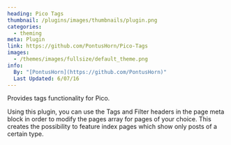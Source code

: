 ```yaml
---
heading: Pico Tags
thumbnail: /plugins/images/thumbnails/plugin.png
categories:
  - theming
meta: Plugin
link: https://github.com/PontusHorn/Pico-Tags
images:
  - /themes/images/fullsize/default_theme.png
info:
  By: "[PontusHorn](https://github.com/PontusHorn)"
  Last Updated: 6/07/16
---
```

Provides tags functionality for Pico.

Using this plugin, you can use the Tags and Filter headers in the page meta block in order to modify the pages array for pages of your choice. This creates the possibility to feature index pages which show only posts of a certain type.
